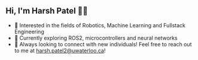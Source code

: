## Hi, I'm Harsh Patel 👋🏽

* 👀 Interested in the fields of Robotics, Machine Learning and Fullstack Engineering
* 🤖 Currently exploring ROS2, microcontrollers and neural networks
* 💭 Always looking to connect with new individuals! Feel free to reach out to me at harsh.patel2@uwaterloo.ca!
